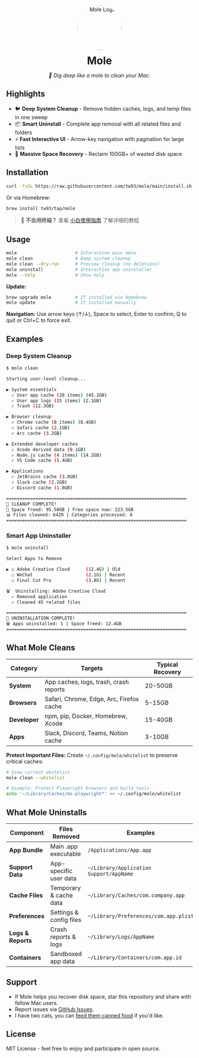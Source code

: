 <div align="center">
  <img src="https://cdn.tw93.fun/pic/cole.png" alt="Mole Logo" width="120" height="120" style="border-radius:50%" />
  <h1 style="margin: 12px 0 6px;">Mole</h1>
  <p><em>🦡 Dig deep like a mole to clean your Mac.</em></p>
</div>

## Highlights

- 🐦 **Deep System Cleanup** - Remove hidden caches, logs, and temp files in one sweep
- 📦 **Smart Uninstall** - Complete app removal with all related files and folders
- ⚡️ **Fast Interactive UI** - Arrow-key navigation with pagination for large lists
- 🧹 **Massive Space Recovery** - Reclaim 100GB+ of wasted disk space

## Installation

```bash
curl -fsSL https://raw.githubusercontent.com/tw93/mole/main/install.sh | bash
```

Or via Homebrew:

```bash
brew install tw93/tap/mole
```

> 📖 **不会用终端？** 查看 [小白使用指南](./GUIDE.md) 了解详细的教程

## Usage

```bash
mole                      # Interactive main menu
mole clean                # Deep system cleanup
mole clean --dry-run      # Preview cleanup (no deletions)
mole uninstall            # Interactive app uninstaller
mole --help               # Show help
```

**Update:**
```bash
brew upgrade mole         # If installed via Homebrew
mole update               # If installed manually
```

**Navigation:** Use arrow keys (↑/↓), Space to select, Enter to confirm, Q to quit or Ctrl+C to force exit.

## Examples

### Deep System Cleanup

```bash
$ mole clean

Starting user-level cleanup...

▶ System essentials
  ✓ User app cache (28 items) (45.2GB)
  ✓ User app logs (15 items) (2.1GB)
  ✓ Trash (12.3GB)

▶ Browser cleanup
  ✓ Chrome cache (8 items) (8.4GB)
  ✓ Safari cache (2.1GB)
  ✓ Arc cache (3.2GB)

▶ Extended developer caches
  ✓ Xcode derived data (9.1GB)
  ✓ Node.js cache (4 items) (14.2GB)
  ✓ VS Code cache (1.4GB)

▶ Applications
  ✓ JetBrains cache (3.8GB)
  ✓ Slack cache (2.2GB)
  ✓ Discord cache (1.8GB)

====================================================================
🎉 CLEANUP COMPLETE!
💾 Space freed: 95.50GB | Free space now: 223.5GB
📊 Files cleaned: 6420 | Categories processed: 6
====================================================================
```

### Smart App Uninstaller

```bash
$ mole uninstall

Select Apps to Remove

▶ ☑ Adobe Creative Cloud      (12.4G) | Old
  ☐ WeChat                    (2.1G) | Recent
  ☐ Final Cut Pro             (3.8G) | Recent

🗑️  Uninstalling: Adobe Creative Cloud
  ✓ Removed application
  ✓ Cleaned 45 related files

====================================================================
🎉 UNINSTALLATION COMPLETE!
🗑️ Apps uninstalled: 1 | Space freed: 12.4GB
====================================================================
```

## What Mole Cleans

| Category | Targets | Typical Recovery |
|----------|---------|------------------|
| **System** | App caches, logs, trash, crash reports | 20-50GB |
| **Browsers** | Safari, Chrome, Edge, Arc, Firefox cache | 5-15GB |
| **Developer** | npm, pip, Docker, Homebrew, Xcode | 15-40GB |
| **Apps** | Slack, Discord, Teams, Notion cache | 3-10GB |

**Protect Important Files:** Create `~/.config/mole/whitelist` to preserve critical caches:

```bash
# View current whitelist
mole clean --whitelist

# Example: Protect Playwright browsers and build tools
echo '~/Library/Caches/ms-playwright*' >> ~/.config/mole/whitelist
```

## What Mole Uninstalls

| Component | Files Removed | Examples |
|-----------|--------------|----------|
| **App Bundle** | Main .app executable | `/Applications/App.app` |
| **Support Data** | App-specific user data | `~/Library/Application Support/AppName` |
| **Cache Files** | Temporary & cache data | `~/Library/Caches/com.company.app` |
| **Preferences** | Settings & config files | `~/Library/Preferences/com.app.plist` |
| **Logs & Reports** | Crash reports & logs | `~/Library/Logs/AppName` |
| **Containers** | Sandboxed app data | `~/Library/Containers/com.app.id` |

## Support

- If Mole helps you recover disk space, star this repository and share with fellow Mac users.
- Report issues via [GitHub Issues](https://github.com/tw93/mole/issues).
- I have two cats, you can <a href="https://miaoyan.app/cats.html?name=Mole" target="_blank">feed them canned food</a> if you'd like.

## License

MIT License - feel free to enjoy and participate in open source.

